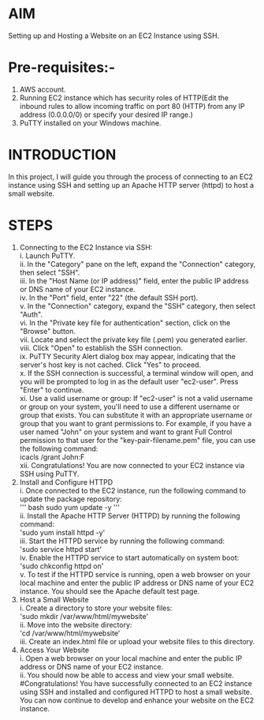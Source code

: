 # AIM 
Setting up and Hosting a Website on an EC2 Instance using SSH.
# Pre-requisites:-
1.	AWS account.
2.	Running EC2 instance which has security roles of HTTP(Edit the inbound rules to allow incoming traffic on port 80 (HTTP) from any IP address (0.0.0.0/0) or specify your desired IP range.)
3.	PuTTY installed on your Windows machine.
# INTRODUCTION 
In this project, I will guide you through the process of connecting to an EC2 instance using SSH and setting up an Apache HTTP server (httpd) to host a small website. 
# STEPS
1. Connecting to the EC2 Instance via SSH:  
i.	Launch PuTTY.  
ii.	In the "Category" pane on the left, expand the "Connection" category, then select "SSH".  
iii.	In the "Host Name (or IP address)" field, enter the public IP address or DNS name of your EC2 instance.  
iv.	In the "Port" field, enter "22" (the default SSH port).  
v.	In the "Connection" category, expand the "SSH" category, then select "Auth".  
vi.	In the "Private key file for authentication" section, click on the "Browse" button.  
vii.	Locate and select the private key file (.pem) you generated earlier.  
viii.	Click "Open" to establish the SSH connection.  
ix.	PuTTY Security Alert dialog box may appear, indicating that the server's host key is not cached. Click "Yes" to proceed.  
x.	If the SSH connection is successful, a terminal window will open, and you will be prompted to log in as the default user "ec2-user". Press "Enter" to continue.  
xi.	Use a valid username or group: If "ec2-user" is not a valid username or group on your system, you'll need to use a different username or group that exists. You can substitute it with an appropriate username or group that you want to grant permissions to. For example, if you have a user named "John" on your system and want to grant Full Control permission to that user for the "key-pair-filename.pem" file, you can use the following command:  
icacls <file> /grant John:F  
xii.	Congratulations! You are now connected to your EC2 instance via SSH using PuTTY.  
2.	Install and Configure HTTPD  
i.	Once connected to the EC2 instance, run the following command to update the package repository:  
''' bash
  sudo yum update -y
  '''  
ii.	Install the Apache HTTP Server (HTTPD) by running the following command:  
'sudo yum install httpd -y'  
iii.	Start the HTTPD service by running the following command:  
'sudo service httpd start'  
iv.	Enable the HTTPD service to start automatically on system boot:  
'sudo chkconfig httpd on'  
v.	To test if the HTTPD service is running, open a web browser on your local machine and enter the public IP address or DNS name of your EC2 instance. You should see the Apache default test page.   
3.	Host a Small Website  
i.	Create a directory to store your website files:  
'sudo mkdir /var/www/html/mywebsite'  
ii.	Move into the website directory:  
'cd /var/www/html/mywebsite'  
iii.	Create an index.html file or upload your website files to this directory.  
4.	Access Your Website   
i.	Open a web browser on your local machine and enter the public IP address or DNS name of your EC2 instance.  
ii.	You should now be able to access and view your small website.  
#Congratulations! You have successfully connected to an EC2 instance using SSH and installed and configured HTTPD to host a small website. You can now continue to develop and enhance your website on the EC2 instance.  




